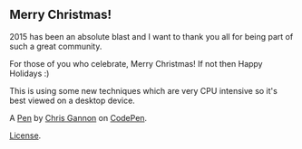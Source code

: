 Merry Christmas!
----------------
2015 has been an absolute blast and I want to thank you all for being part of such a great community. 

For those of you who celebrate, Merry Christmas! If not then Happy Holidays :)

This is using some new techniques which are very CPU intensive so it's best viewed on a desktop device. 

A [Pen](http://codepen.io/chrisgannon/pen/VeaBVv) by [Chris Gannon](http://codepen.io/chrisgannon) on [CodePen](http://codepen.io/).

[License](http://codepen.io/chrisgannon/pen/VeaBVv/license).